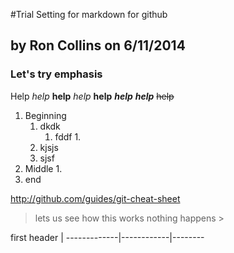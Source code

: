 #Trial Setting for markdown for github
## by Ron Collins	on 6/11/2014
### Let's try emphasis

Help *help* **help** _help_ __help__
**_help_** ***help***
~~help~~ 

1. Beginning
	1. dkdk
		1. fddf
			1. 
	2. kjsjs
	3. sjsf
2. Middle
	1. 
3. end

http://github.com/guides/git-cheat-sheet

> lets us see how this works
> nothing happens >

first header |
-------------|------------|-------- 